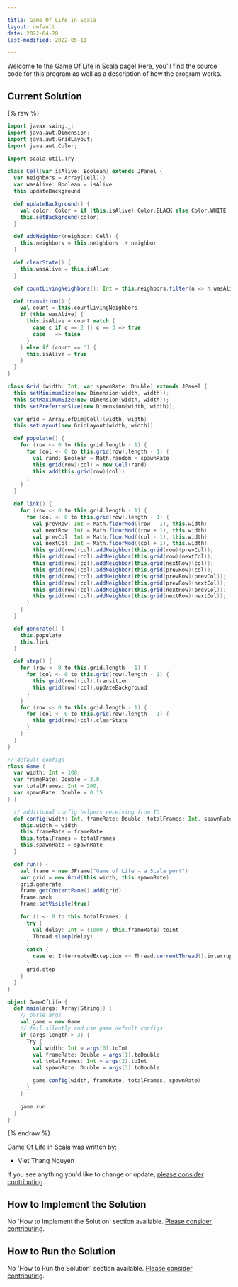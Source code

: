 ```yaml
---

title: Game Of Life in Scala
layout: default
date: 2022-04-28
last-modified: 2022-05-11

---
```


Welcome to the [Game Of Life](https://sampleprograms.io/projects/game-of-life) in [Scala](https://sampleprograms.io/languages/scala) page! Here, you'll find the source code for this program as well as a description of how the program works.

## Current Solution

{% raw %}

```scala
import javax.swing._;
import java.awt.Dimension;
import java.awt.GridLayout;
import java.awt.Color;

import scala.util.Try

class Cell(var isAlive: Boolean) extends JPanel {
  var neighbors = Array[Cell]()
  var wasAlive: Boolean = isAlive
  this.updateBackground

  def updateBackground() {
    val color: Color = if (this.isAlive) Color.BLACK else Color.WHITE
    this.setBackground(color)
  }

  def addNeighbor(neighbor: Cell) {
    this.neighbors = this.neighbors :+ neighbor
  }

  def clearState() {
    this.wasAlive = this.isAlive
  }

  def countLivingNeighbors(): Int = this.neighbors.filter(n => n.wasAlive == true).length

  def transition() {
    val count = this.countLivingNeighbors
    if (this.wasAlive) {
      this.isAlive = count match {
        case c if c == 2 || c == 3 => true
        case _ => false
      }
    } else if (count == 3) {
      this.isAlive = true
    }
  }
}

class Grid (width: Int, var spawnRate: Double) extends JPanel {
  this.setMinimumSize(new Dimension(width, width));
  this.setMaximumSize(new Dimension(width, width));
  this.setPreferredSize(new Dimension(width, width));

  var grid = Array.ofDim[Cell](width, width)
  this.setLayout(new GridLayout(width, width))

  def populate() {
    for (row <- 0 to this.grid.length - 1) {
      for (col <- 0 to this.grid(row).length - 1) {
        val rand: Boolean = Math.random < spawnRate
        this.grid(row)(col) = new Cell(rand)
        this.add(this.grid(row)(col))
      }
    }
  }

  def link() {
    for (row <- 0 to this.grid.length - 1) {
      for (col <- 0 to this.grid(row).length - 1) {
        val prevRow: Int = Math.floorMod((row - 1), this.width)
        val nextRow: Int = Math.floorMod((row + 1), this.width)
        val prevCol: Int = Math.floorMod((col - 1), this.width)
        val nextCol: Int = Math.floorMod((col + 1), this.width)
        this.grid(row)(col).addNeighbor(this.grid(row)(prevCol));
        this.grid(row)(col).addNeighbor(this.grid(row)(nextCol));
        this.grid(row)(col).addNeighbor(this.grid(nextRow)(col));
        this.grid(row)(col).addNeighbor(this.grid(prevRow)(col));
        this.grid(row)(col).addNeighbor(this.grid(prevRow)(prevCol));
        this.grid(row)(col).addNeighbor(this.grid(prevRow)(nextCol));
        this.grid(row)(col).addNeighbor(this.grid(nextRow)(prevCol));
        this.grid(row)(col).addNeighbor(this.grid(nextRow)(nextCol));
      }
    }
  }

  def generate() {
    this.populate
    this.link
  }

  def step() {
    for (row <- 0 to this.grid.length - 1) {
      for (col <- 0 to this.grid(row).length - 1) {
        this.grid(row)(col).transition
        this.grid(row)(col).updateBackground
      }
    }
    for (row <- 0 to this.grid.length - 1) {
      for (col <- 0 to this.grid(row).length - 1) {
        this.grid(row)(col).clearState
      }
    }
  }
}

// default configs
class Game (
  var width: Int = 100,
  var frameRate: Double = 3.0,
  var totalFrames: Int = 200,
  var spawnRate: Double = 0.15
) {

  // additional config helpers receiving from IO
  def config(width: Int, frameRate: Double, totalFrames: Int, spawnRate: Double) = {
    this.width = width
    this.frameRate = frameRate
    this.totalFrames = totalFrames
    this.spawnRate = spawnRate
  }

  def run() {
    val frame = new JFrame("Game of Life - a Scala port")
    var grid = new Grid(this.width, this.spawnRate)
    grid.generate
    frame.getContentPane().add(grid)
    frame.pack
    frame.setVisible(true)

    for (i <- 0 to this.totalFrames) {
      try {
        val delay: Int = (1000 / this.frameRate).toInt
        Thread.sleep(delay)
      }
      catch {
        case e: InterruptedException => Thread.currentThread().interrupt
      }
      grid.step
    }
  }
}

object GameOfLife {
  def main(args: Array[String]) {
    // parse args
    val game = new Game
    // fail silently and use game default configs
    if (args.length > 3) {
      Try {
        val width: Int = args(0).toInt
        val frameRate: Double = args(1).toDouble
        val totalFrames: Int = args(2).toInt
        val spawnRate: Double = args(3).toDouble

        game.config(width, frameRate, totalFrames, spawnRate)
      }
    }

    game.run
  }
}
```

{% endraw %}

[Game Of Life](https://sampleprograms.io/projects/game-of-life) in [Scala](https://sampleprograms.io/languages/scala) was written by:

- Viet Thang Nguyen

If you see anything you'd like to change or update, [please consider contributing](https://github.com/TheRenegadeCoder/sample-programs).

## How to Implement the Solution

No 'How to Implement the Solution' section available. [Please consider contributing](https://github.com/TheRenegadeCoder/sample-programs-website).

## How to Run the Solution

No 'How to Run the Solution' section available. [Please consider contributing](https://github.com/TheRenegadeCoder/sample-programs-website).